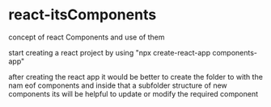 # react-itsComponents
concept of react Components and use of them

start creating a react project
by using
"npx create-react-app components-app"

after creating the react app
it would be better to create the folder to with the nam eof components
and inside that a subfolder structure of new components 
its will be helpful to update or modify the required component


